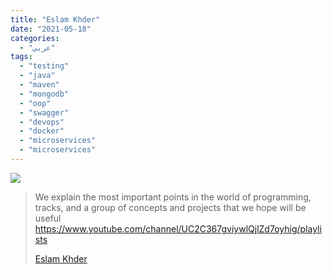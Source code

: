 ```yaml
---
title: "Eslam Khder"
date: "2021-05-18"
categories:
  - "عربي"
tags:
  - "testing"
  - "java"
  - "maven"
  - "mongodb"
  - "oop"
  - "swagger"
  - "devops"
  - "docker"
  - "microservices"
  - "microservices"
---
```


![](https://yt3.ggpht.com/ytc/AAUvwnhLYMkf7gWs70rWraSlygOr6PAyVI0oqCZtVrgZ=s176-c-k-c0x00ffffff-no-rj)

> We explain the most important points in the world of programming, tracks, and a group of concepts and projects that we hope will be useful https://www.youtube.com/channel/UC2C367gviywlQjlZd7oyhig/playlists
>
> [Eslam Khder](https://www.youtube.com/channel/UC2C367gviywlQjlZd7oyhig/playlists)
